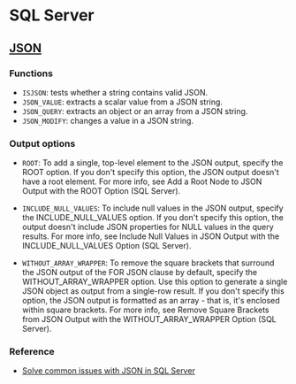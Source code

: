 # SQL Server

## [JSON](https://docs.microsoft.com/en-us/sql/relational-databases/json/json-data-sql-server)

### Functions

- `ISJSON`: tests whether a string contains valid JSON.
- `JSON_VALUE`: extracts a scalar value from a JSON string.
- `JSON_QUERY`: extracts an object or an array from a JSON string.
- `JSON_MODIFY`: changes a value in a JSON string.

### Output options

- `ROOT`: To add a single, top-level element to the JSON output, specify the ROOT option. If you don't specify this option, the JSON output doesn't have a root element. For more info, see Add a Root Node to JSON Output with the ROOT Option (SQL Server).

- `INCLUDE_NULL_VALUES`: To include null values in the JSON output, specify the INCLUDE_NULL_VALUES option. If you don't specify this option, the output doesn't include JSON properties for NULL values in the query results. For more info, see Include Null Values in JSON Output with the INCLUDE_NULL_VALUES Option (SQL Server).

- `WITHOUT_ARRAY_WRAPPER`: To remove the square brackets that surround the JSON output of the FOR JSON clause by default, specify the WITHOUT_ARRAY_WRAPPER option. Use this option to generate a single JSON object as output from a single-row result. If you don't specify this option, the JSON output is formatted as an array - that is, it's enclosed within square brackets. For more info, see Remove Square Brackets from JSON Output with the WITHOUT_ARRAY_WRAPPER Option (SQL Server).

### Reference

- [Solve common issues with JSON in SQL Server](https://docs.microsoft.com/en-us/sql/relational-databases/json/solve-common-issues-with-json-in-sql-server)
